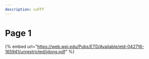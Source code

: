 ```yaml
---
description: cuFFT
---
```


# Page 1



{% embed url="https://web.wpi.edu/Pubs/ETD/Available/etd-042716-165941/unrestricted/jdong.pdf" %}
